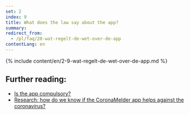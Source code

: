 ```yaml
---
set: 2
index: 9
title: What does the law say about the app?
summary: 
redirect_from: 
  - /pl/faq/20-wat-regelt-de-wet-over-de-app
contentLang: en
---
```

{% include content/en/2-9-wat-regelt-de-wet-over-de-app.md %}

## Further reading:

- <a href="/{{page.lang}}/faq/2-7-is-de-app-verplicht" lang="en" hreflang="en">Is the app compulsory?</a>
- <a href="/{{page.lang}}/faq/3-1-onderzoek-hoe-weten-we-of-coronamelder-helpt-tegen-corona" lang="en" hreflang="en">Research: how do we know if the CoronaMelder app helps against the coronavirus?</a>
